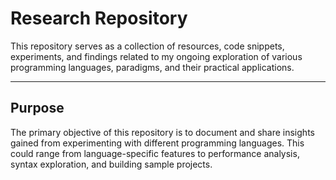 # Research Repository

This repository serves as a collection of resources, code snippets, experiments, and findings related to my ongoing exploration of various programming languages, paradigms, and their practical applications.

---

## Purpose

The primary objective of this repository is to document and share insights gained from experimenting with different programming languages. This could range from language-specific features to performance analysis, syntax exploration, and building sample projects.
